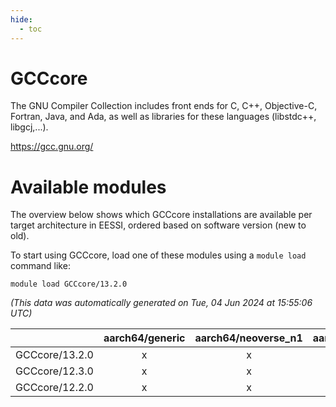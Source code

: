 ```yaml
---
hide:
  - toc
---
```


GCCcore
=======


The GNU Compiler Collection includes front ends for C, C++, Objective-C, Fortran, Java, and Ada, as well as libraries for these languages (libstdc++, libgcj,...).

https://gcc.gnu.org/
# Available modules


The overview below shows which GCCcore installations are available per target architecture in EESSI, ordered based on software version (new to old).

To start using GCCcore, load one of these modules using a `module load` command like:

```shell
module load GCCcore/13.2.0
```

*(This data was automatically generated on Tue, 04 Jun 2024 at 15:55:06 UTC)*  

| |aarch64/generic|aarch64/neoverse_n1|aarch64/neoverse_v1|x86_64/generic|x86_64/amd/zen2|x86_64/amd/zen3|x86_64/intel/haswell|x86_64/intel/skylake_avx512|
| :---: | :---: | :---: | :---: | :---: | :---: | :---: | :---: | :---: |
|GCCcore/13.2.0|x|x|x|x|x|x|x|x|
|GCCcore/12.3.0|x|x|x|x|x|x|x|x|
|GCCcore/12.2.0|x|x|x|x|x|x|x|x|
